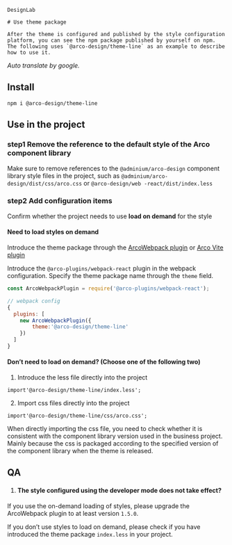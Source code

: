 `````
DesignLab

# Use theme package

After the theme is configured and published by the style configuration platform, you can see the npm package published by yourself on npm. The following uses `@arco-design/theme-line` as an example to describe how to use it.
`````

*Auto translate by google.*

## Install

```
npm i @arco-design/theme-line
```

## Use in the project

### step1 Remove the reference to the default style of the Arco component library

Make sure to remove references to the `@adminium/arco-design` component library style files in the project, such as `@adminium/arco-design/dist/css/arco.css` or `@arco-design/web -react/dist/index.less`

### step2 Add configuration items

Confirm whether the project needs to use **load on demand** for the style

#### Need to load styles on demand

Introduce the theme package through the [ArcoWebpack plugin](https://github.com/arco-design/arco-plugins/blob/main/packages/plugin-webpack-react/README.md) or [Arco Vite plugin](https://github.com/arco-design/arco-plugins/blob/main/packages/plugin-vite-react/README.md)

Introduce the `@arco-plugins/webpack-react` plugin in the webpack configuration. Specify the theme package name through the `theme` field.

```js
const ArcoWebpackPlugin = require('@arco-plugins/webpack-react');

// webpack config
{
  plugins: [
    new ArcoWebpackPlugin({
        theme:'@arco-design/theme-line'
    })
  ]
}
```

#### Don’t need to load on demand? (Choose one of the following two)

1. Introduce the less file directly into the project

`import'@arco-design/theme-line/index.less';`

2. Import css files directly into the project

`import'@arco-design/theme-line/css/arco.css';`

When directly importing the css file, you need to check whether it is consistent with the component library version used in the business project. Mainly because the css is packaged according to the specified version of the component library when the theme is released.

## QA

1. #### The style configured using the developer mode does not take effect?

If you use the on-demand loading of styles, please upgrade the ArcoWebpack plugin to at least version `1.5.0`.

If you don’t use styles to load on demand, please check if you have introduced the theme package `index.less` in your project.
